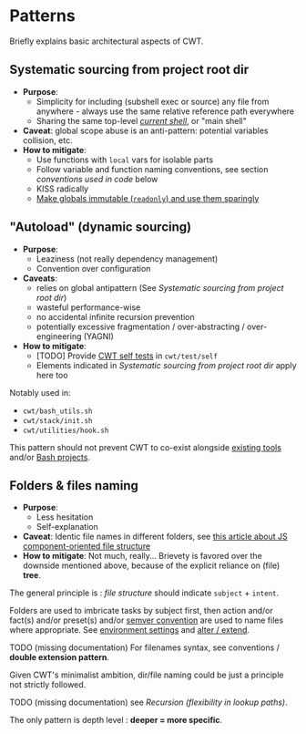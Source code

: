 # Patterns

Briefly explains basic architectural aspects of CWT.

## Systematic sourcing from project root dir

- **Purpose**:
    - Simplicity for including (subshell exec or source) any file from anywhere - always use the same relative reference path everywhere
    - Sharing the same top-level [*current shell*](http://wiki.bash-hackers.org/scripting/processtree), or "main shell"
- **Caveat**: global scope abuse is an anti-pattern: potential variables collision, etc.
- **How to mitigate**:
    - Use functions with `local` vars for isolable parts
    - Follow variable and function naming conventions, see section *conventions used in code* below
    - KISS radically
    - [Make globals immutable (`readonly`) and use them sparingly](http://www.kfirlavi.com/blog/2012/11/14/defensive-bash-programming/)

## "Autoload" (dynamic sourcing)

- **Purpose**:
    - Leaziness (not really dependency management)
    - Convention over configuration
- **Caveats**:
    - relies on global antipattern (See *Systematic sourcing from project root dir*)
    - wasteful performance-wise
    - no accidental infinite recursion prevention
    - potentially excessive fragmentation / over-abstracting / over-engineering (YAGNI)
- **How to mitigate**:
    - [TODO] Provide [CWT self tests](https://github.com/sstephenson/bats) in `cwt/test/self`
    - Elements indicated in *Systematic sourcing from project root dir* apply here too

Notably used in:

- `cwt/bash_utils.sh`
- `cwt/stack/init.sh`
- `cwt/utilities/hook.sh`

This pattern should not prevent CWT to co-exist alongside [existing tools](https://paulmicha.github.io/common-web-tools/about/tools-considerations.html) and/or [Bash projects](https://github.com/awesome-lists/awesome-bash).

## Folders & files naming

- **Purpose**:
    - Less hesitation
    - Self-explanation
- **Caveat**: Identic file names in different folders, see [this article about JS component-oriented file structure](https://hackernoon.com/the-100-correct-way-to-structure-a-react-app-or-why-theres-no-such-thing-3ede534ef1ed)
- **How to mitigate**: Not much, really... Brievety is favored over the downside mentioned above, because of the explicit reliance on (file) **tree**.

The general principle is : *file structure* should indicate `subject` + `intent`.

Folders are used to imbricate tasks by subject first, then action and/or fact(s) and/or preset(s) and/or [semver convention](https://semver.org/) are used to name files where appropriate. See [environment settings](https://paulmicha.github.io/common-web-tools/about/environment-settings.html) and [alter / extend](https://paulmicha.github.io/common-web-tools/about/alter-extend.html).

TODO (missing documentation) For filenames syntax, see conventions / **double extension pattern**.

Given CWT's minimalist ambition, dir/file naming could be just a principle not strictly followed.

TODO (missing documentation) see *Recursion (flexibility in lookup paths)*.

The only pattern is depth level : **deeper = more specific**.
